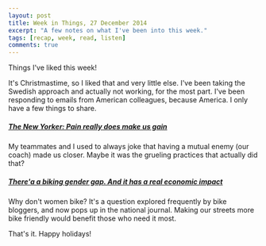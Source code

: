 ```yaml
---
layout: post
title: Week in Things, 27 December 2014
excerpt: "A few notes on what I've been into this week."
tags: [recap, week, read, listen]
comments: true
---
```

Things I've liked this week!

It's Christmastime, so I liked that and very little else. I've been taking the Swedish approach and actually not working, for the most part. I've been responding to emails from American colleagues, because America. I only have a few things to share.

##### [The New Yorker: Pain really does make us gain](http://www.newyorker.com/science/maria-konnikova/pain-really-make-us-gain)
My teammates and I used to always joke that having a mutual enemy (our coach) made us closer. Maybe it was the grueling practices that actually did that? 

##### [There'a a biking gender gap. And it has a real economic impact](http://www.nationaljournal.com/next-america/economic-empowerment/there-s-a-biking-gender-gap-and-it-has-a-real-economic-impact-20141208?ref=t.co&mrefid=walkingheader)
Why don't women bike? It's a question explored frequently by bike bloggers, and now pops up in the national journal. Making our streets more bike friendly would benefit those who need it most.

That's it. Happy holidays!